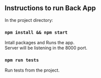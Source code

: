 ## Instructions to run Back App

In the project directory:

### `npm install && npm start`

Intall packages and Runs the app.<br />
Server will be listening in the 8000 port.

### `npm run tests`

Run tests from the project.
